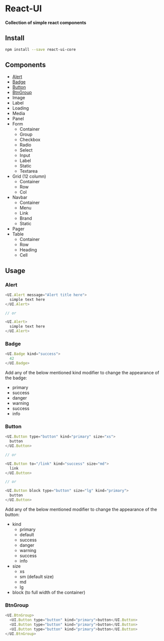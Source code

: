 # React-UI

#### Collection of simple react components

## Install
```sh
npm install --save react-ui-core
```

## Components
* [Alert](#alert)
* [Badge](#badge)
* [Button](#button)
* [BtnGroup](#btngroup)
* Image
* Label
* Loading
* Media
* Panel
* Form
  - Container
  - Group
  - Checkbox
  - Radio
  - Select
  - Input
  - Label
  - Static
  - Textarea
* Grid (12 column)
  - Container
  - Row
  - Col
* Navbar
  - Container
  - Menu
  - Link
  - Brand
  - Static
* Pager
* Table
  - Container
  - Row
  - Heading
  - Cell

## Usage

### Alert

```js
<UI.Alert message="Alert title here">
  simple text here
</UI.Alert>

// or

<UI.Alert>
  simple text here
</UI.Alert>
```

### Badge

```js
<UI.Badge kind="success">
  42
</UI.Badge>
```

Add any of the below mentioned kind modifier to change the appearance of the badge:
- primary
- success
- danger
- warning
- success
- info

### Button

```js
<UI.Button type="button" kind="primary" size="xs">
  button
</UI.Button>

// or

<UI.Button to="/link" kind="success" size="md">
  link
</UI.Button>

// or

<UI.Button block type="button" size="lg" kind="primary">
  button
</UI.Button>
```

Add any of the below mentioned modifier to change the appearance of the button:
* kind
  - primary
  - default
  - success
  - danger
  - warning
  - success
  - info
* size
  - xs
  - sm (default size)
  - md
  - lg
* block (to full width of the container)


### BtnGroup

```js
<UI.BtnGroup>
  <UI.Button type="button" kind="primary">button</UI.Button>
  <UI.Button type="button" kind="primary">button</UI.Button>
  <UI.Button type="button" kind="primary">button</UI.Button>
</UI.BtnGroup>
```
